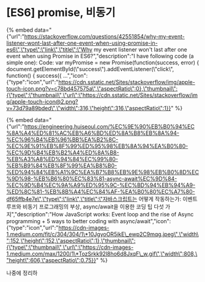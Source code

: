 # \[ES6\] promise, 비동기

{% embed data="{\"url\":\"https://stackoverflow.com/questions/42551854/why-my-event-listener-wont-last-after-one-event-when-using-promise-in-es6\",\"type\":\"link\",\"title\":\"Why my event listener won\'t last after one event when using Promise in ES6?\",\"description\":\"I have following code \(a simple one\):  Code:    var myPromise = new Promise\(function\(success, error\) {   document.getElementById\(\\\"success\\\"\).addEventListener\(\\\"click\\\", function\(\) {     success\({ ...\",\"icon\":{\"type\":\"icon\",\"url\":\"https://cdn.sstatic.net/Sites/stackoverflow/img/apple-touch-icon.png?v=c78bd457575a\",\"aspectRatio\":0},\"thumbnail\":{\"type\":\"thumbnail\",\"url\":\"https://cdn.sstatic.net/Sites/stackoverflow/img/apple-touch-icon@2.png?v=73d79a89bded\",\"width\":316,\"height\":316,\"aspectRatio\":1}}" %}



{% embed data="{\"url\":\"https://engineering.huiseoul.com/%EC%9E%90%EB%B0%94%EC%8A%A4%ED%81%AC%EB%A6%BD%ED%8A%B8%EB%8A%94-%EC%96%B4%EB%96%BB%EA%B2%8C-%EC%9E%91%EB%8F%99%ED%95%98%EB%8A%94%EA%B0%80-%EC%9D%B4%EB%B2%A4%ED%8A%B8-%EB%A3%A8%ED%94%84%EC%99%80-%EB%B9%84%EB%8F%99%EA%B8%B0-%ED%94%84%EB%A1%9C%EA%B7%B8%EB%9E%98%EB%B0%8D%EC%9D%98-%EB%B6%80%EC%83%81-async-await%EC%9D%84-%EC%9D%B4%EC%9A%A9%ED%95%9C-%EC%BD%94%EB%94%A9-%ED%8C%81-%EB%8B%A4%EC%84%AF-%EA%B0%80%EC%A7%80-df65ffb4e7e\",\"type\":\"link\",\"title\":\"자바스크립트는 어떻게 작동하는가: 이벤트 루프와 비동기 프로그래밍의 부상, async/await을 이용한 코딩 팁 다섯 가지\",\"description\":\"How JavaScript works: Event loop and the rise of Async programming + 5 ways to better coding with async/await\",\"icon\":{\"type\":\"icon\",\"url\":\"https://cdn-images-1.medium.com/fit/c/304/304/1\*10JgyoOR5ikE\_ewp2C9mqg.jpeg\",\"width\":152,\"height\":152,\"aspectRatio\":1},\"thumbnail\":{\"type\":\"thumbnail\",\"url\":\"https://cdn-images-1.medium.com/max/1200/1\*TozSrkk92l8ho6d8JxqF\_w.gif\",\"width\":808,\"height\":606,\"aspectRatio\":0.75}}" %}



나중에 정리하

